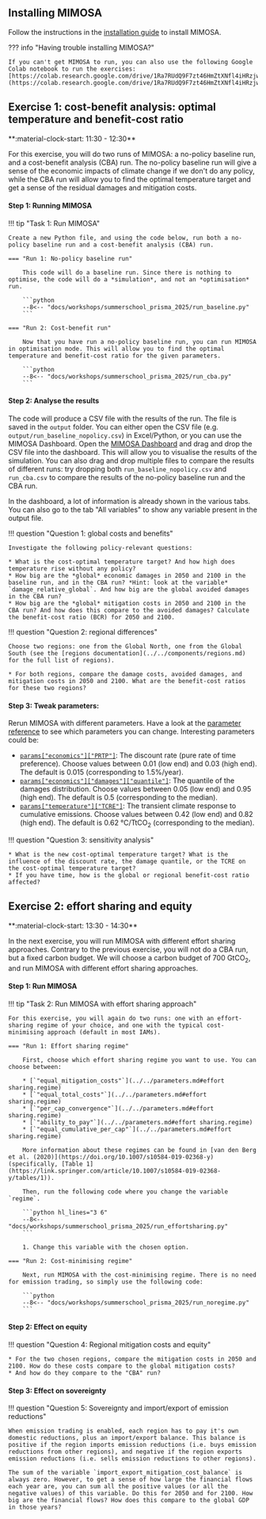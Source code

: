 ## Installing MIMOSA

Follow the instructions in the [installation guide](../../installation.md) to install MIMOSA.

??? info "Having trouble installing MIMOSA?"

    If you can't get MIMOSA to run, you can also use the following Google Colab notebook to run the exercises: [https://colab.research.google.com/drive/1Ra7RUdQ9F7zt46HmZtXNfl4iHRzjwt3b](https://colab.research.google.com/drive/1Ra7RUdQ9F7zt46HmZtXNfl4iHRzjwt3b)

## Exercise 1: cost-benefit analysis: optimal temperature and benefit-cost ratio

<span class="grey-bg" markdown>
**:material-clock-start: 11:30 - 12:30**
</span>

For this exercise, you will do two runs of MIMOSA: a no-policy baseline run, and a cost-benefit analysis (CBA) run. The no-policy baseline run will give a sense of the economic impacts of climate change if we don't do any policy, while the CBA run will allow you to find the optimal temperature target and get a sense of the residual damages and mitigation costs.

#### Step 1: Running MIMOSA

!!! tip "Task 1: Run MIMOSA"

    Create a new Python file, and using the code below, run both a no-policy baseline run and a cost-benefit analysis (CBA) run.

    === "Run 1: No-policy baseline run"

        This code will do a baseline run. Since there is nothing to optimise, the code will do a *simulation*, and not an *optimisation* run.

        ```python
        --8<-- "docs/workshops/summerschool_prisma_2025/run_baseline.py"
        ``` 

    === "Run 2: Cost-benefit run"

        Now that you have run a no-policy baseline run, you can run MIMOSA in optimisation mode. This will allow you to find the optimal temperature and benefit-cost ratio for the given parameters.

        ```python
        --8<-- "docs/workshops/summerschool_prisma_2025/run_cba.py"
        ```



#### Step 2: Analyse the results
The code will produce a CSV file with the results of the run. The file is saved in the `output` folder. You can either open the CSV file (e.g. `output/run_baseline_nopolicy.csv`) in Excel/Python, or you can use the MIMOSA Dashboard. Open the [MIMOSA Dashboard](https://dashboard-mimosa.onrender.com/) and drag and drop the CSV file into the dashboard. This will allow you to visualise the results of the simulation. You can also drag and drop multiple files to compare the results of different runs: try dropping both `run_baseline_nopolicy.csv` and `run_cba.csv` to compare the results of the no-policy baseline run and the CBA run.

In the dashboard, a lot of information is already shown in the various tabs. You can also go to the tab "All variables" to show any variable present in the output file.

!!! question "Question 1: global costs and benefits"

    Investigate the following policy-relevant questions:

    * What is the cost-optimal temperature target? And how high does temperature rise without any policy?
    * How big are the *global* economic damages in 2050 and 2100 in the baseline run, and in the CBA run? *Hint: look at the variable* `damage_relative_global`. And how big are the global avoided damages in the CBA run?
    * How big are the *global* mitigation costs in 2050 and 2100 in the CBA run? And how does this compare to the avoided damages? Calculate the benefit-cost ratio (BCR) for 2050 and 2100.



!!! question "Question 2: regional differences"

    Choose two regions: one from the Global North, one from the Global South (see the [regions documentation](../../components/regions.md) for the full list of regions).

    * For both regions, compare the damage costs, avoided damages, and mitigation costs in 2050 and 2100. What are the benefit-cost ratios for these two regions?

#### Step 3: Tweak parameters:

Rerun MIMOSA with different parameters. Have a look at the [parameter reference](../../parameters.md) to see which parameters you can change. Interesting parameters could be:

 * [`params["economics"]["PRTP"]`](../../parameters.md#economics.PRTP): The discount rate (pure rate of time preference). Choose values between 0.01 (low end) and 0.03 (high end). The default is 0.015 (corresponding to 1.5%/year).
 * [`params["economics"]["damages"]["quantile"]`](../../parameters.md#economics.damages.quantile): The quantile of the damages distribution. Choose values between 0.05 (low end) and 0.95 (high end). The default is 0.5 (corresponding to the median).
 * [`params["temperature"]["TCRE"]`](../../parameters.md#temperature.TCRE): The transient climate response to cumulative emissions. Choose values between 0.42 (low end) and 0.82 (high end). The default is 0.62&nbsp;&deg;C/TtCO<sub>2</sub> (corresponding to the median).


!!! question "Question 3: sensitivity analysis"

    * What is the new cost-optimal temperature target? What is the influence of the discount rate, the damage quantile, or the TCRE on the cost-optimal temperature target?
    * If you have time, how is the global or regional benefit-cost ratio affected?

## Exercise 2: effort sharing and equity

<span class="grey-bg" markdown>
**:material-clock-start: 13:30 - 14:30**
</span>

In the next exercise, you will run MIMOSA with different effort sharing approaches. Contrary to the previous exercise, you will not do a CBA run, but a fixed carbon budget. We will choose a carbon budget of 700 GtCO<sub>2</sub>, and run MIMOSA with different effort sharing approaches.

#### Step 1: Run MIMOSA

!!! tip "Task 2: Run MIMOSA with effort sharing approach"

    For this exercise, you will again do two runs: one with an effort-sharing regime of your choice, and one with the typical cost-minimising approach (default in most IAMs).

    === "Run 1: Effort sharing regime"

        First, choose which effort sharing regime you want to use. You can choose between:

        * [`"equal_mitigation_costs"`](../../parameters.md#effort sharing.regime)
        * [`"equal_total_costs"`](../../parameters.md#effort sharing.regime)
        * [`"per_cap_convergence"`](../../parameters.md#effort sharing.regime)
        * [`"ability_to_pay"`](../../parameters.md#effort sharing.regime)
        * [`"equal_cumulative_per_cap"`](../../parameters.md#effort sharing.regime)

        More information about these regimes can be found in [van den Berg et al. (2020)](https://doi.org/10.1007/s10584-019-02368-y) (specifically, [Table 1](https://link.springer.com/article/10.1007/s10584-019-02368-y/tables/1)).

        Then, run the following code where you change the variable `regime`. 

        ```python hl_lines="3 6"
        --8<-- "docs/workshops/summerschool_prisma_2025/run_effortsharing.py"
        ```

        1. Change this variable with the chosen option.
    
    === "Run 2: Cost-minimising regime"

        Next, run MIMOSA with the cost-minimising regime. There is no need for emission trading, so simply use the following code:

        ```python
        --8<-- "docs/workshops/summerschool_prisma_2025/run_noregime.py"
        ```

#### Step 2: Effect on equity

!!! question "Question 4: Regional mitigation costs and equity"

    * For the two chosen regions, compare the mitigation costs in 2050 and 2100. How do these costs compare to the global mitigation costs?
    * And how do they compare to the "CBA" run?


#### Step 3: Effect on sovereignty

!!! question "Question 5: Sovereignty and import/export of emission reductions"


    When emission trading is enabled, each region has to pay it's own domestic reductions, plus an import/export balance. This balance is positive if the region imports emission reductions (i.e. buys emission reductions from other regions), and negative if the region exports emission reductions (i.e. sells emission reductions to other regions).

    The sum of the variable `import_export_mitigation_cost_balance` is always zero. However, to get a sense of how large the financial flows each year are, you can sum all the positive values (or all the negative values) of this variable. Do this for 2050 and for 2100. How big are the financial flows? How does this compare to the global GDP in those years? 
